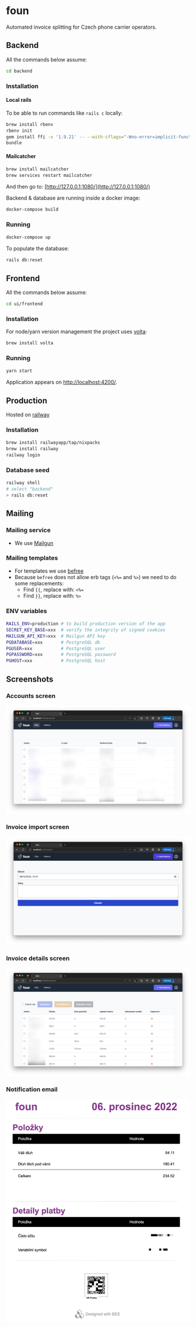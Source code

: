 # foun

Automated invoice splitting for Czech phone carrier operators.


## Backend

All the commands below assume:

```sh
cd backend
```

### Installation

#### Local rails

To be able to run commands like `rails c` locally:
```sh
brew install rbenv
rbenv init
gem install ffi -v '1.9.21' -- --with-cflags="-Wno-error=implicit-function-declaration"
bundle
```

#### Mailcatcher

```sh
brew install mailcatcher
brew services restart mailcatcher
```

And then go to: [http://127.0.0.1:1080/](http://127.0.0.1:1080/)

Backend & database are running inside a docker image:

```sh
docker-compose build
```

### Running

```sh
docker-compose up
```

To populate the database:
```sh
rails db:reset
```

## Frontend

All the commands below assume:

```sh
cd ui/frontend
```

### Installation

For node/yarn version management the project uses [volta](https://volta.sh/):

```sh
brew install volta
```

### Running

```sh
yarn start
```

Application appears on [http://localhost:4200/](http://localhost:4200/).

## Production

Hosted on [railway](https://railway.app/)

### Installation

```sh
brew install railwayapp/tap/nixpacks
brew install railway
railway login
```

### Database seed

```sh
railway shell
# select "backend"
> rails db:reset
```

## Mailing

### Mailing service

- We use [Mailgun](https://app.mailgun.com/)

### Mailing templates

- For templates we use [befree](https://pro.beefree.io/)
- Because `befree` does not allow erb tags (`<%=` and `%>`) we need to do some replacements:
  - Find `{{`, replace with: `<%=`
  - Find `}}`, replace with: `%>`

### ENV variables

```sh
RAILS_ENV=production # to build production version of the app
SECRET_KEY_BASE=xxx  # verify the integrity of signed cookies
MAILGUN_API_KEY=xxx  # Mailgun API key
PGDATABASE=xxx       # PostgreSQL db
PGUSER=xxx           # PostgreSQL user
PGPASSWORD=xxx       # PostgreSQL password
PGHOST=xxx           # PostgreSQL host
```

## Screenshots

### Accounts screen
![Foun accounts screen](docs/accounts.png)

### Invoice import screen
![Foun import screen](docs/import.png)

### Invoice details screen
![Foun invoice screen](docs/invoice.png)

### Notification email
![Foun email](docs/email.png)